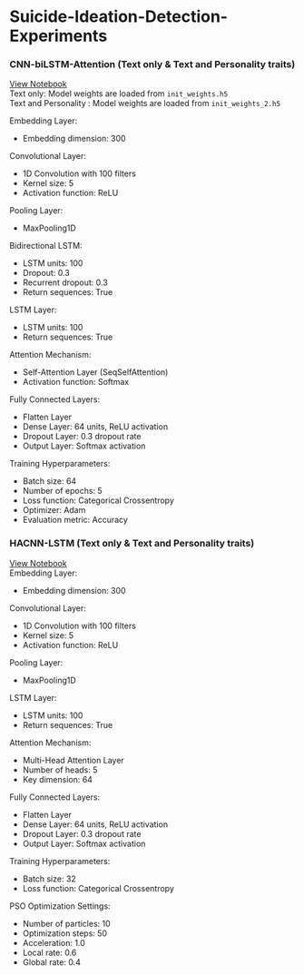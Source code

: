 # Suicide-Ideation-Detection-Experiments

### CNN-biLSTM-Attention (Text only & Text and Personality traits) 
[View Notebook](Attention_experiment_same_weights.ipynb)  
Text only: Model weights are loaded from `init_weights.h5`  
Text and Personality : Model weights are loaded from `init_weights_2.h5`

Embedding Layer:
  - Embedding dimension: 300

Convolutional Layer:
  - 1D Convolution with 100 filters
  - Kernel size: 5
  - Activation function: ReLU

Pooling Layer:
  - MaxPooling1D

Bidirectional LSTM:
  - LSTM units: 100
  - Dropout: 0.3
  - Recurrent dropout: 0.3
  - Return sequences: True

LSTM Layer:
  - LSTM units: 100
  - Return sequences: True

Attention Mechanism:
  - Self-Attention Layer (SeqSelfAttention)
  - Activation function: Softmax

Fully Connected Layers:
  - Flatten Layer
  - Dense Layer: 64 units, ReLU activation
  - Dropout Layer: 0.3 dropout rate
  - Output Layer: Softmax activation

Training Hyperparameters:
  - Batch size: 64
  - Number of epochs: 5
  - Loss function: Categorical Crossentropy
  - Optimizer: Adam
  - Evaluation metric: Accuracy


### HACNN-LSTM (Text only & Text and Personality traits)
[View Notebook](HACNN-LSTM.ipynb)  
Embedding Layer:
- Embedding dimension: 300

Convolutional Layer:
- 1D Convolution with 100 filters
- Kernel size: 5
- Activation function: ReLU

Pooling Layer:
- MaxPooling1D

LSTM Layer:
- LSTM units: 100
- Return sequences: True

Attention Mechanism:
- Multi-Head Attention Layer
- Number of heads: 5
- Key dimension: 64

Fully Connected Layers:
- Flatten Layer
- Dense Layer: 64 units, ReLU activation
- Dropout Layer: 0.3 dropout rate
- Output Layer: Softmax activation 

Training Hyperparameters:
- Batch size: 32
- Loss function: Categorical Crossentropy

PSO Optimization Settings:
- Number of particles: 10
- Optimization steps: 50
- Acceleration: 1.0
- Local rate: 0.6
- Global rate: 0.4
